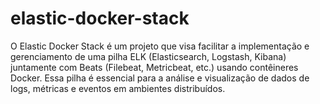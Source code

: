 # elastic-docker-stack
O Elastic Docker Stack é um projeto que visa facilitar a implementação e gerenciamento de uma pilha ELK (Elasticsearch, Logstash, Kibana) juntamente com Beats (Filebeat, Metricbeat, etc.) usando contêineres Docker. Essa pilha é essencial para a análise e visualização de dados de logs, métricas e eventos em ambientes distribuídos.
